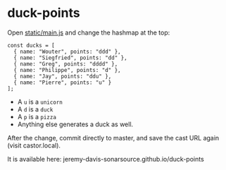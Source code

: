# duck-points

Open [static/main.js](https://github.com/jeremy-davis-sonarsource/duck-points/blob/master/static/main.js) and change the hashmap at the top:
```
const ducks = [
  { name: "Wouter", points: "ddd" },
  { name: "Siegfried", points: "dd" },
  { name: "Greg", points: "dddd" },
  { name: "Philippe", points: "d" },
  { name: "Jay", points: "ddu" },
  { name: "Pierre", points: "u" }
];
```

 - A `u` is a `unicorn`
 - A `d` is a `duck`
 - A `p` is a `pizza`
 - Anything else generates a duck as well.
 
 After the change, commit directly to master, and save the cast URL again (visit castor.local).

It is available here:  jeremy-davis-sonarsource.github.io/duck-points 
